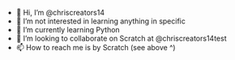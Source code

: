 - 👋 Hi, I’m @chriscreators14
- 👀 I’m not interested in learning anything in specific
- 🌱 I’m currently learning Python
- 💞️ I’m looking to collaborate on Scratch at @chriscreators14test
- 📫 How to reach me is by Scratch (see above ^)

<!---
chriscreators14/chriscreators14 is a ✨ special ✨ repository because its `README.md` (this file) appears on your GitHub profile.
You can click the Preview link to take a look at your changes.
--->
